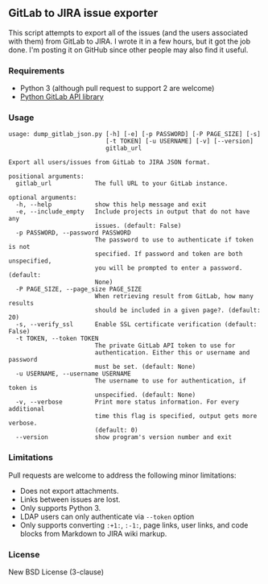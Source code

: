 ## GitLab to JIRA issue exporter

This script attempts to export all of the issues (and the users associated with
them) from GitLab to JIRA. I wrote it in a few hours, but it got the job done.
I'm posting it on GitHub since other people may also find it useful.

### Requirements

- Python 3 (although pull request to support 2 are welcome)
- [Python GitLab API library](https://github.com/Itxaka/pyapi-gitlab)


### Usage

```
usage: dump_gitlab_json.py [-h] [-e] [-p PASSWORD] [-P PAGE_SIZE] [-s]
                           [-t TOKEN] [-u USERNAME] [-v] [--version]
                           gitlab_url

Export all users/issues from GitLab to JIRA JSON format.

positional arguments:
  gitlab_url            The full URL to your GitLab instance.

optional arguments:
  -h, --help            show this help message and exit
  -e, --include_empty   Include projects in output that do not have any
                        issues. (default: False)
  -p PASSWORD, --password PASSWORD
                        The password to use to authenticate if token is not
                        specified. If password and token are both unspecified,
                        you will be prompted to enter a password. (default:
                        None)
  -P PAGE_SIZE, --page_size PAGE_SIZE
                        When retrieving result from GitLab, how many results
                        should be included in a given page?. (default: 20)
  -s, --verify_ssl      Enable SSL certificate verification (default: False)
  -t TOKEN, --token TOKEN
                        The private GitLab API token to use for
                        authentication. Either this or username and password
                        must be set. (default: None)
  -u USERNAME, --username USERNAME
                        The username to use for authentication, if token is
                        unspecified. (default: None)
  -v, --verbose         Print more status information. For every additional
                        time this flag is specified, output gets more verbose.
                        (default: 0)
  --version             show program's version number and exit
```

### Limitations

Pull requests are welcome to address the following minor limitations:

-  Does not export attachments.
-  Links between issues are lost.
-  Only supports Python 3.
-  LDAP users can only authenticate via `--token` option
-  Only supports converting `:+1:`, `:-1:`, page links, user links, and code
   blocks from Markdown to JIRA wiki markup.


### License

New BSD License (3-clause)